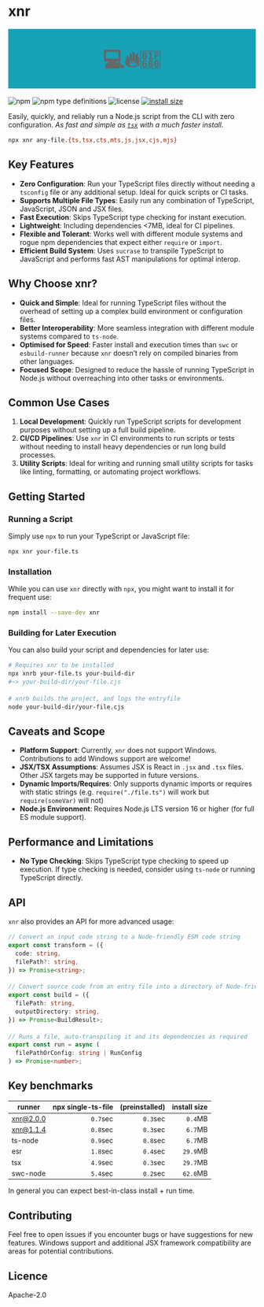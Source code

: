 # xnr

![banner](banner.svg)

![npm](https://img.shields.io/npm/v/xnr)
![npm type definitions](https://img.shields.io/npm/types/xnr)
![license](https://img.shields.io/npm/l/xnr)
[![install size](https://packagephobia.com/badge?p=xnr)](https://packagephobia.com/result?p=xnr)

Easily, quickly, and reliably run a Node.js script from the CLI with zero configuration. _As fast
and simple as [`tsx`](https://github.com/privatenumber/tsx) with a much faster install._

```sh
npx xnr any-file.{ts,tsx,cts,mts,js,jsx,cjs,mjs}
```

## Key Features

- **Zero Configuration**: Run your TypeScript files directly without needing a `tsconfig` file or
  any additional setup. Ideal for quick scripts or CI tasks.
- **Supports Multiple File Types**: Easily run any combination of TypeScript, JavaScript, JSON and
  JSX files.
- **Fast Execution**: Skips TypeScript type checking for instant execution.
- **Lightweight**: Including dependencies &lt;7MB, ideal for CI pipelines.
- **Flexible and Tolerant**: Works well with different module systems and rogue npm dependencies
  that expect either `require` or `import`.
- **Efficient Build System**: Uses `sucrase` to transpile TypeScript to JavaScript and performs fast
  AST manipulations for optimal interop.

## Why Choose xnr?

- **Quick and Simple**: Ideal for running TypeScript files without the overhead of setting up a
  complex build environment or configuration files.
- **Better Interoperability**: More seamless integration with different module systems compared to
  `ts-node`.
- **Optimised for Speed**: Faster install and execution times than `swc` or `esbuild-runner` because
  `xnr` doesn’t rely on compiled binaries from other languages.
- **Focused Scope**: Designed to reduce the hassle of running TypeScript in Node.js without
  overreaching into other tasks or environments.

## Common Use Cases

1. **Local Development**: Quickly run TypeScript scripts for development purposes without setting up
   a full build pipeline.
2. **CI/CD Pipelines**: Use `xnr` in CI environments to run scripts or tests without needing to
   install heavy dependencies or run long build processes.
3. **Utility Scripts**: Ideal for writing and running small utility scripts for tasks like linting,
   formatting, or automating project workflows.

## Getting Started

### Running a Script

Simply use `npx` to run your TypeScript or JavaScript file:

```sh
npx xnr your-file.ts
```

### Installation

While you can use `xnr` directly with `npx`, you might want to install it for frequent use:

```sh
npm install --save-dev xnr
```

### Building for Later Execution

You can also build your script and dependencies for later use:

```sh
# Requires xnr to be installed
npx xnrb your-file.ts your-build-dir
#~> your-build-dir/your-file.cjs

# xnrb builds the project, and logs the entryfile
node your-build-dir/your-file.cjs
```

## Caveats and Scope

- **Platform Support**: Currently, `xnr` does not support Windows. Contributions to add Windows
  support are welcome!
- **JSX/TSX Assumptions**: Assumes JSX is React in `.jsx` and `.tsx` files. Other JSX targets may be
  supported in future versions.
- **Dynamic Imports/Requires**: Only supports dynamic imports or requires with static strings (e.g.
  `require("./file.ts")` will work but `require(someVar)` will not)
- **Node.js Environment**: Requires Node.js LTS version 16 or higher (for full ES module support).

## Performance and Limitations

- **No Type Checking**: Skips TypeScript type checking to speed up execution. If type checking is
  needed, consider using `ts-node` or running TypeScript directly.

## API

`xnr` also provides an API for more advanced usage:

```ts
// Convert an input code string to a Node-friendly ESM code string
export const transform = ({
  code: string,
  filePath?: string,
}) => Promise<string>;

// Convert source code from an entry file into a directory of Node-friendly ESM code
export const build = ({
  filePath: string,
  outputDirectory: string,
}) => Promise<BuildResult>;

// Runs a file, auto-transpiling it and its dependencies as required
export const run = async (
  filePathOrConfig: string | RunConfig
) => Promise<number>;
```

## Key benchmarks

| runner    | npx single-ts-file | (preinstalled) | install size |
| --------- | -----------------: | -------------: | -----------: |
| xnr@2.0.0 |           `0.7`sec |       `0.3`sec |      `0.4`MB |
| xnr@1.1.4 |           `0.8`sec |       `0.3`sec |      `6.7`MB |
| ts-node   |           `0.9`sec |       `0.8`sec |      `6.7`MB |
| esr       |           `1.8`sec |       `0.4`sec |     `29.9`MB |
| tsx       |           `4.9`sec |       `0.3`sec |     `29.7`MB |
| swc-node  |           `5.4`sec |       `0.2`sec |     `62.0`MB |

In general you can expect best-in-class install + run time.

## Contributing

Feel free to open issues if you encounter bugs or have suggestions for new features. Windows support
and additional JSX framework compatibility are areas for potential contributions.

## Licence

Apache-2.0
